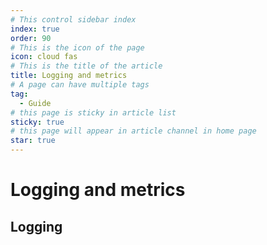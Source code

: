 ```yaml
---
# This control sidebar index
index: true
order: 90
# This is the icon of the page
icon: cloud fas
# This is the title of the article
title: Logging and metrics
# A page can have multiple tags
tag:
  - Guide
# this page is sticky in article list
sticky: true
# this page will appear in article channel in home page
star: true
---
```


# Logging and metrics

## Logging